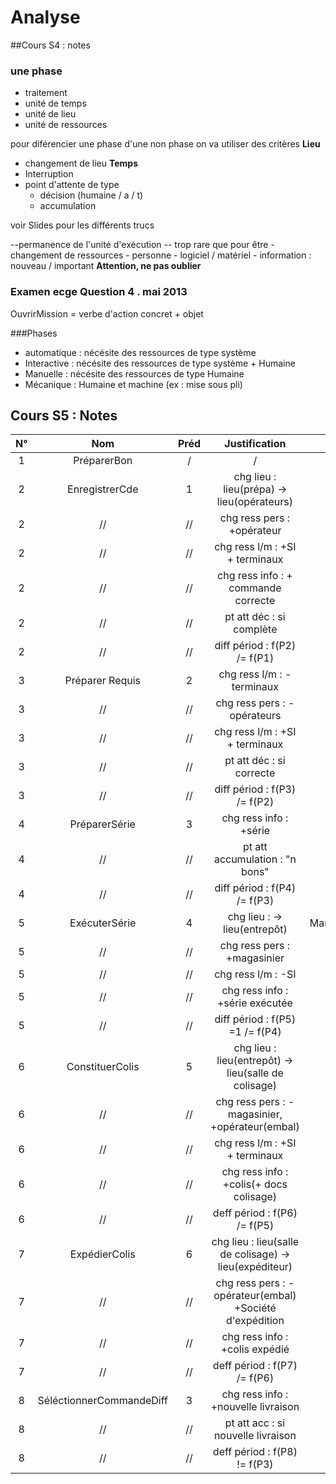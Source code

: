 # Analyse
##Cours S4 : notes 
### une phase 
- traitement 
- unité de temps
- unité de lieu
- unité de ressources 

pour diférencier une phase d'une non phase on va utiliser des critères
**Lieu**
- changement de lieu
**Temps**
- Interruption
- point d'attente de type 
	- décision (humaine / a / t)
	- accumulation 

voir Slides pour les différents trucs

--permanence de l'unité d'exécution -- trop rare que pour être 
-changement de ressources
	- personne 
	- logiciel / matériel
	- information : nouveau / important **Attention, ne pas oublier**

### Examen ecge Question 4 . mai 2013

OuvrirMission = verbe d'action concret + objet

###Phases

- automatique : nécésite des ressources de type système 
- Interactive : nécésite des ressources de type système + Humaine
- Manuelle    :	nécésite des ressources de type Humaine
- Mécanique   :	Humaine et machine (ex : mise sous pli)

## Cours S5 : Notes
| N° | Nom | Préd | Justification | Nature |
|:--:|:---:|:----:|:-------------:|:------:| 
|  1   | PréparerBon  | / | / | Manuelle |  
|  2   | EnregistrerCde | 1 | chg lieu : lieu(prépa) -> lieu(opérateurs) | Interactive |
|  2   | // | // | chg ress pers : +opérateur | // |
|  2   | // | // | chg ress l/m : +SI + terminaux | // |
|  2   | // | // | chg ress info : + commande correcte | // |
|  2   | // | // | pt att déc : si complète | // |
|  2   | // | // | diff périod : f(P2) /= f(P1) | // |
|  3   | Préparer Requis | 2 | chg ress l/m : -terminaux | Automatique |
|  3   | // | // | chg ress pers : -opérateurs | // |
|  3   | // | // | chg ress l/m	: +SI +	terminaux | // |
|  3   | // | // | pt att déc :	si correcte | // |
|  3   | // | // | diff	périod : f(P3) /= f(P2) | // |
|  4   | PréparerSérie | 3 | chg ress info : +série | Automatique |
|  4   | // | // | pt att accumulation : "n bons" | // |
|  4   | // | // | diff	périod : f(P4) /= f(P3)	| // |
|  5   | ExécuterSérie | 4 | chg lieu :  -> lieu(entrepôt) | Manuelle(now:mécanique) |
|  5   | // | // | chg ress pers : +magasinier | // |
|  5   | // | // | chg ress l/m : -SI | // |
|  5   | // | // | chg ress info : +série exécutée  | // |
|  5   | // | // | diff périod : f(P5) =1 /= f(P4) | // |
|  6   | ConstituerColis | 5 | chg lieu : lieu(entrepôt) -> lieu(salle de colisage) | Manuelle |
|  6   | // | // | chg ress pers : -magasinier, +opérateur(embal) | // |
|  6   | // | // | chg ress l/m : +SI + terminaux | // |
|  6   | // | // | chg ress info : +colis(+ docs colisage) | // |
|  6   | // | // | deff périod : f(P6) /= f(P5) | // |
|  7   | ExpédierColis | 6 | chg lieu : lieu(salle de colisage) -> lieu(expéditeur) | Manuelle |
|  7   | // | // | chg ress pers : -opérateur(embal) +Société d'expédition | // |
|  7   | // | // | chg ress info : +colis expédié | // |
|  7   | // | // | deff périod : f(P7) /= f(P6) | // |
|  8   | SéléctionnerCommandeDiff | 3 | chg ress info : +nouvelle livraison | Automatique |
|  8   | // | // | pt att acc : si nouvelle livraison | // |
|  8   | // | // | deff périod : f(P8) != f(P3) | // |










 
